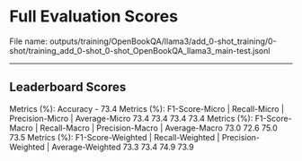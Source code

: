 # Full Evaluation Scores

File name: outputs/training/OpenBookQA/llama3/add_0-shot_training/0-shot/training_add_0-shot_0-shot_OpenBookQA_llama3_main-test.jsonl


---

## Leaderboard Scores

Metrics (%): Accuracy - 73.4
Metrics (%): F1-Score-Micro | Recall-Micro | Precision-Micro | Average-Micro
                73.4        73.4          73.4        73.4
Metrics (%): F1-Score-Macro | Recall-Macro | Precision-Macro | Average-Macro
                73.0        72.6          75.0        73.5
Metrics (%): F1-Score-Weighted | Recall-Weighted | Precision-Weighted | Average-Weighted
                73.3        73.4          74.9        73.9
